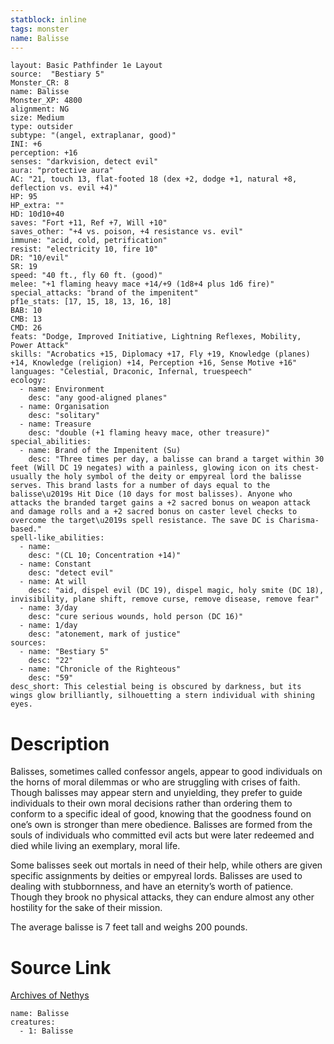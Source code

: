 ```yaml
---
statblock: inline
tags: monster
name: Balisse
---
```

```statblock
layout: Basic Pathfinder 1e Layout
source:  "Bestiary 5"
Monster_CR: 8
name: Balisse
Monster_XP: 4800
alignment: NG
size: Medium
type: outsider
subtype: "(angel, extraplanar, good)"
INI: +6
perception: +16
senses: "darkvision, detect evil"
aura: "protective aura"
AC: "21, touch 13, flat-footed 18 (dex +2, dodge +1, natural +8, deflection vs. evil +4)"
HP: 95
HP_extra: ""
HD: 10d10+40
saves: "Fort +11, Ref +7, Will +10"
saves_other: "+4 vs. poison, +4 resistance vs. evil"
immune: "acid, cold, petrification"
resist: "electricity 10, fire 10"
DR: "10/evil"
SR: 19
speed: "40 ft., fly 60 ft. (good)"
melee: "+1 flaming heavy mace +14/+9 (1d8+4 plus 1d6 fire)"
special_attacks: "brand of the impenitent"
pf1e_stats: [17, 15, 18, 13, 16, 18]
BAB: 10
CMB: 13
CMD: 26
feats: "Dodge, Improved Initiative, Lightning Reflexes, Mobility, Power Attack"
skills: "Acrobatics +15, Diplomacy +17, Fly +19, Knowledge (planes) +14, Knowledge (religion) +14, Perception +16, Sense Motive +16"
languages: "Celestial, Draconic, Infernal, truespeech"
ecology:
  - name: Environment
    desc: "any good-aligned planes"
  - name: Organisation
    desc: "solitary"
  - name: Treasure
    desc: "double (+1 flaming heavy mace, other treasure)"
special_abilities:
  - name: Brand of the Impenitent (Su)
    desc: "Three times per day, a balisse can brand a target within 30 feet (Will DC 19 negates) with a painless, glowing icon on its chest-usually the holy symbol of the deity or empyreal lord the balisse serves. This brand lasts for a number of days equal to the balisse\u2019s Hit Dice (10 days for most balisses). Anyone who attacks the branded target gains a +2 sacred bonus on weapon attack and damage rolls and a +2 sacred bonus on caster level checks to overcome the target\u2019s spell resistance. The save DC is Charisma-based."
spell-like_abilities:
  - name:
    desc: "(CL 10; Concentration +14)"
  - name: Constant
    desc: "detect evil"
  - name: At will
    desc: "aid, dispel evil (DC 19), dispel magic, holy smite (DC 18), invisibility, plane shift, remove curse, remove disease, remove fear"
  - name: 3/day
    desc: "cure serious wounds, hold person (DC 16)"
  - name: 1/day
    desc: "atonement, mark of justice"
sources:
  - name: "Bestiary 5"
    desc: "22"
  - name: "Chronicle of the Righteous"
    desc: "59"
desc_short: This celestial being is obscured by darkness, but its wings glow brilliantly, silhouetting a stern individual with shining eyes.
```
# Description
Balisses, sometimes called confessor angels, appear to good individuals on the horns of moral dilemmas or who are struggling with crises of faith. Though balisses may appear stern and unyielding, they prefer to guide individuals to their own moral decisions rather than ordering them to conform to a specific ideal of good, knowing that the goodness found on one’s own is stronger than mere obedience. Balisses are formed from the souls of individuals who committed evil acts but were later redeemed and died while living an exemplary, moral life.

Some balisses seek out mortals in need of their help, while others are given specific assignments by deities or empyreal lords. Balisses are used to dealing with stubbornness, and have an eternity’s worth of patience. Though they brook no physical attacks, they can endure almost any other hostility for the sake of their mission.

The average balisse is 7 feet tall and weighs 200 pounds.
# Source Link
[Archives of Nethys](https://aonprd.com/MonsterDisplay.aspx?ItemName=Balisse)
```encounter-table
name: Balisse
creatures:
  - 1: Balisse
```
